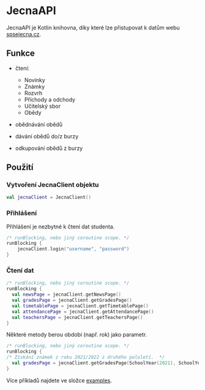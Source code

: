 # JecnaAPI

JecnaAPI je Kotlin knihovna, díky které lze přistupovat k datům webu [spsejecna.cz](https://spsejecna.cz).

## Funkce

- čtení:
  - Novinky
  - Známky
  - Rozvrh
  - Příchody a odchody
  - Učitelský sbor
  - Obědy

- obědnávání obědů
- dávání obědů do/z burzy
- odkupování obědů z burzy

## Použití

### Vytvoření JecnaClient objektu

```kotlin
val jecnaClient = JecnaClient()
```

### Přihlášení

Přihlášení je nezbytné k čtení dat studenta.

```kotlin
/* runBlocking, nebo jiný coroutine scope. */
runBlocking {
    jecnaClient.login("username", "password")
}
```

### Čtení dat

```kotlin
/* runBlocking, nebo jiný coroutine scope. */
runBlocking {
  val newsPage = jecnaClient.getNewsPage()
  val gradesPage = jecnaClient.getGradesPage()
  val timetablePage = jecnaClient.getTimetablePage()
  val attendancePage = jecnaClient.getAttendancePage()
  val teachersPage = jecnaClient.getTeachersPage()
}
```

Některé metody berou období (např. rok) jako parametr.

```kotlin
/* runBlocking, nebo jiný coroutine scope. */
runBlocking {
/* Získání známek z roku 2021/2022 z druhého pololetí.  */
  val gradesPage = jecnaClient.getGradesPage(SchoolYear(2021), SchoolYearHalf.SECOND)
}
```

Více příkladů najdete ve složce [examples](/src/examples).